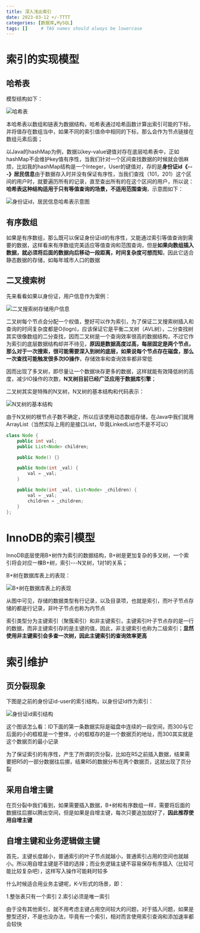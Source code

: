 ```yaml
---
title: 深入浅出索引
date: 2023-03-12 +/-TTTT
categories: [数据库,MySQL]
tags: []     # TAG names should always be lowercase
---
```



# 索引的实现模型
## 哈希表
模型结构如下：

![哈希表](https://cdn.jsdelivr.net/gh/Casflawed/img-host@master/blog/202204280948306.png "哈希表")

本哈希表以数组和链表为数据结构，哈希表通过哈希函数计算出索引可能的下标，并将值存在数组当中，如果不同的索引值命中相同的下标，那么会作为节点链接在数组元素后面；

以Java的hashMap为例，数据以key-value键值对存在底层哈希表中，正如hashMap不会维护key值有序性，当我们针对一个区间查找数据的时候就会很麻烦，比如我的hashMap结构是一个Integer，User的键值对，存的是**身份证id《---》居民信息**由于数据存入时并没有保证有序性，当我们查找（101，201）这个区间的用户时，就要遍历所有的记录，直至查出所有的在这个区间的用户，所以说：**哈希表这种结构适用于只有等值查询的场景，不适用范围查询**，示意图如下：

![身份证id，居民信息哈希表示意图](https://cdn.jsdelivr.net/gh/Casflawed/img-host@master/blog/202204281003151.png "身份证id，居民信息哈希表示意图")

## 有序数组
如果是有序数组，那么既可以保证身份证id的有序性，又能通过索引等值查询到需要的数据，这样看来有序数组完美适应等值查询和范围查询，但是**如果向数组插入数据，就必须将后面的数据向后移动一段距离，时间复杂度可想而知**，因此它适合静态数据的存储，如每年城市人口的数据

## 二叉搜索树
先来看看如果以身份证，用户信息作为案例：

![二叉搜索树存储用户信息](https://cdn.jsdelivr.net/gh/Casflawed/img-host@master/blog/202205041330189.png "二叉搜索树存储用户信息")

二叉树每个节点会分配一个权值，整好可以作为索引，为了保证二叉搜索树插入和查询的时间复杂度都是O(logn)，应该保证它是平衡二叉树（AVL树），二分查找树其实很像数组的二分查找，因而二叉树是一个查询效率很高的数据结构，不过它作为索引的底层数据结构却并不待见，**原因是数据高度过高，每层固定是两个节点，那么对于一次搜索，很可能需要深入到树的底层，如果说每个节点存在磁盘，那么一次查找可能触发很多次IO操作**，存储效率和查询效率都非常低

因而出现了多叉树，即尽量让一个数据块存更多的数据，这样就能有效降低树的高度，减少IO操作的次数，**N叉树目前已经广泛应用于数据库引擎**；

二叉树其实是特殊的N叉树，N叉树的基本结构和代码表示：

![N叉树的基本结构](https://cdn.jsdelivr.net/gh/Casflawed/img-host@master/blog/202204281227116.png "N叉树的基本结构")

由于N叉树的根节点子数不确定，所以应该使用动态数组存储，在Java中我们就用ArrayList（当然实际上用的是接口List，毕竟LinkedList也不是不可以）

```java
class Node {
    public int val;
    public List<Node> children;

    public Node() {}

    public Node(int _val) {
        val = _val;
    }

    public Node(int _val, List<Node> _children) {
        val = _val;
        children = _children;
    }
};
```

# InnoDB的索引模型
InnoDB底层使用B+树作为索引的数据结构，B+树是更加复杂的多叉树，一个索引将会对应一棵B+树，索引---N叉树，1对1的关系；

B+树在数据库表上的表现：

![B+树在数据库表上的表现](https://cdn.jsdelivr.net/gh/Casflawed/img-host@master/blog/202205041402648.png "B+树在数据库表上的表现")

从图中可见，存储的数据类型有行记录，以及目录项，也就是索引，而叶子节点存储的都是行记录，非叶子节点也称为内节点


索引类型分为主键索引（聚簇索引）和非主键索引，主键索引叶子节点存的是一行的数据，而非主键索引存的是主键的值，因此，非主键索引也称为二级索引；**显然使用非主键索引会多查一次树，因此主键索引的查询效率更高**

# 索引维护
## 页分裂现象
下图是之前的身份证id-user的索引结构，以身份证Id作为索引：

![身份证id索引结构](https://cdn.jsdelivr.net/gh/Casflawed/img-host@master/blog/202204281257373.png "身份证id索引结构")

这个图该怎么看：ID下面的第一条数据实际是磁盘中连续的一段空间，而300与它后面的小的框框是一个整体，小的框框存的是一个数据页的地址，而300其实就是这个数据页的最小记录

为了保证索引的有序性，产生了所谓的页分裂，比如在R5之前插入数据，结果需要把R5的一部分数据往后挪，结果R5的数据分布在两个数据页，这就出现了页分裂

## 采用自增主键
在页分裂中我们看到，如果需要插入数据，B+树和有序数组一样，需要将后面的数据往后挪以腾出空间，但是如果是自增主键，每次只要追加就好了，**因此推荐使用自增主键**

## 自增主键和业务逻辑做主键
首先，主键长度越小，普通索引的叶子节点就越小，普通索引占用的空间也就越小。所以用自增主键是不错的选择；而业务逻辑主键不容易保存有序插入（比较可能比较复杂吧），这样写入操作可能耗时较多

什么时候适合用业务主键呢，K-V形式的场景，即：

1.整张表只有一个索引
2.索引必须是唯一索引

由于没有其他索引，就不用考虑主键占用空间较大的问题，对于插入问题，如果是整型还好，不是也没办法，毕竟有一个索引，相对而言使用索引查询和添加速率都会较快


